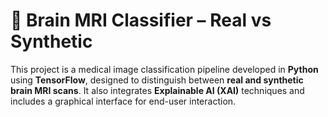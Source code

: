# 🧠 Brain MRI Classifier – Real vs Synthetic
This project is a medical image classification pipeline developed in **Python** using **TensorFlow**, designed to distinguish between **real and synthetic brain MRI scans**. It also integrates **Explainable AI (XAI)** techniques and includes a graphical interface for end-user interaction.

